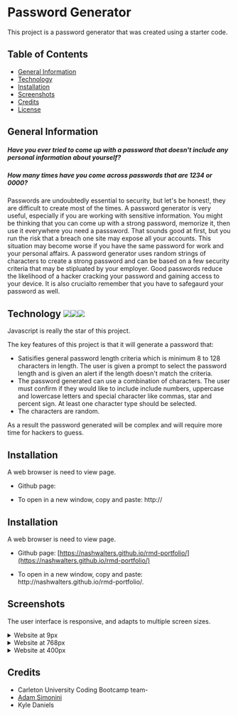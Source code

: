 # Password Generator
This project is a password generator that was created using a starter code.

## Table of Contents
* [General Information](#general-information)
* [Technology](#technology)
* [Installation](#installation)
* [Screenshots](#screenshots)
* [Credits](#credits)
* [License](#license)

## General Information
##### Have you ever tried to come up with a password that doesn't include any personal information about yourself?
##### How many times have you come across passwords that are 1234 or 0000?
Passwords are undoubtedly essential to security, but let's be honest!, they are difficult to create most of the times. A password generator is very useful, especially if you are working with sensitive information.  You might be thinking that you can come up with a strong password, memorize it, then use it everywhere you need a passsword. That sounds good at first, but you run the risk that a breach one site may expose all your accounts. This situation may become worse if you have the same password for work and your personal affairs. A password generator uses random strings of characters to create a strong password and can be based on a few security criteria that may be stipluated by your employer. Good passwords reduce the likelihood of a hacker cracking your password and gaining access to your device. It is also crucialto  remember that you have to safegaurd your password as well.

## Technology <img src="https://img.shields.io/badge/html5%20-%23E34F26.svg?&style=for-the-badge&logo=html5&logoColor=white"/><img src="https://img.shields.io/badge/css3%20-%231572B6.svg?&style=for-the-badge&logo=css3&logoColor=white"/><img src="https://img.shields.io/badge/javascript%20-%23323330.svg?&style=for-the-badge&logo=javascript&logoColor=%23F7DF1E"/>
Javascript is really the star of this project.

The key features of this project is that it will generate a password that:
* Satisifies general password length criteria which is minimum 8 to 128 characters in length. The user is given a prompt to select the password length and is given an alert if the length doesn't match the criteria.
* The password generated can use a combination of characters. The user must confirm if they would like to include include numbers, uppercase and lowercase letters and special character like commas, star and percent sign. At least one character type should be selected.
* The characters are random.

As a result the password generated will be complex and will require more time for hackers to guess.

## Installation

A web browser is need to view page.

* Github page: []()

* To open in a new window, copy and paste: http://<span></span>

## Installation

A web browser is need to view page.

* Github page: [https://nashwalters.github.io/rmd-portfolio/](https://nashwalters.github.io/rmd-portfolio/)

* To open in a new window, copy and paste: http://<span></span>nashwalters.github.io/rmd-portfolio/.

## Screenshots
The user interface is responsive, and adapts to multiple screen sizes.
<details>
  <summary>Website at 9px</summary>
  <img src="" alt= "screenshot of site at 922px">
</details>
<details>
  <summary>Website at 768px</summary>
   <img src="" alt= "screenshot of site at 768px">
</details>
<details>
  <summary>Website at 400px</summary>
   <img src="" alt= "screenshot of site at 400px">
</details>

## Credits

* Carleton University Coding Bootcamp team- 
* [Adam Simonini](https://github.com/adamsimonini)
* Kyle Daniels
